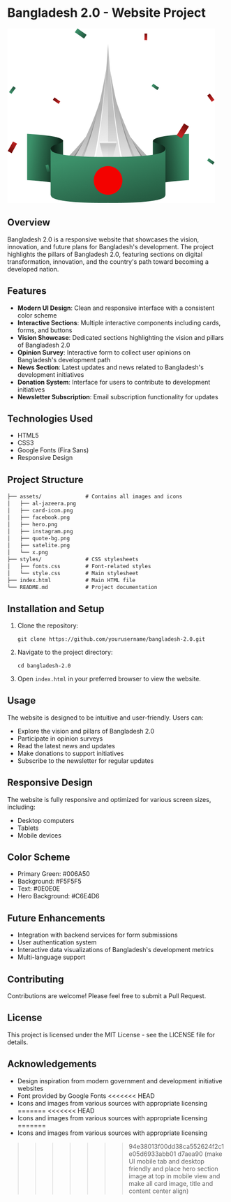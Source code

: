 # Bangladesh 2.0 - Website Project

![Bangladesh 2.0](assets/hero.png)

## Overview

Bangladesh 2.0 is a responsive website that showcases the vision, innovation, and future plans for Bangladesh's development. The project highlights the pillars of Bangladesh 2.0, featuring sections on digital transformation, innovation, and the country's path toward becoming a developed nation.

## Features

- **Modern UI Design**: Clean and responsive interface with a consistent color scheme
- **Interactive Sections**: Multiple interactive components including cards, forms, and buttons
- **Vision Showcase**: Dedicated sections highlighting the vision and pillars of Bangladesh 2.0
- **Opinion Survey**: Interactive form to collect user opinions on Bangladesh's development path
- **News Section**: Latest updates and news related to Bangladesh's development initiatives
- **Donation System**: Interface for users to contribute to development initiatives
- **Newsletter Subscription**: Email subscription functionality for updates

## Technologies Used

- HTML5
- CSS3
- Google Fonts (Fira Sans)
- Responsive Design

## Project Structure

```
├── assets/              # Contains all images and icons
│   ├── al-jazeera.png
│   ├── card-icon.png
│   ├── facebook.png
│   ├── hero.png
│   ├── instagram.png
│   ├── quote-bg.png
│   ├── satelite.png
│   └── x.png
├── styles/              # CSS stylesheets
│   ├── fonts.css        # Font-related styles
│   └── style.css        # Main stylesheet
├── index.html           # Main HTML file
└── README.md            # Project documentation
```

## Installation and Setup

1. Clone the repository:
   ```
   git clone https://github.com/yourusername/bangladesh-2.0.git
   ```

2. Navigate to the project directory:
   ```
   cd bangladesh-2.0
   ```

3. Open `index.html` in your preferred browser to view the website.

## Usage

The website is designed to be intuitive and user-friendly. Users can:
- Explore the vision and pillars of Bangladesh 2.0
- Participate in opinion surveys
- Read the latest news and updates
- Make donations to support initiatives
- Subscribe to the newsletter for regular updates

## Responsive Design

The website is fully responsive and optimized for various screen sizes, including:
- Desktop computers
- Tablets
- Mobile devices

## Color Scheme

- Primary Green: #006A50
- Background: #F5F5F5
- Text: #0E0E0E
- Hero Background: #C6E4D6

## Future Enhancements

- Integration with backend services for form submissions
- User authentication system
- Interactive data visualizations of Bangladesh's development metrics
- Multi-language support

## Contributing

Contributions are welcome! Please feel free to submit a Pull Request.

## License

This project is licensed under the MIT License - see the LICENSE file for details.

## Acknowledgements

- Design inspiration from modern government and development initiative websites
- Font provided by Google Fonts
<<<<<<< HEAD
- Icons and images from various sources with appropriate licensing
=======
<<<<<<< HEAD
- Icons and images from various sources with appropriate licensing
=======
- Icons and images from various sources with appropriate licensing
>>>>>>> 94e38013f00dd38ca552624f2c1e05d6933abb01
>>>>>>> d7aea90 (make UI mobile tab and desktop friendly and place hero section image at top in mobile view and make all card image, title and content center align)
